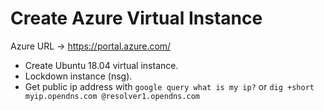 # Create Azure Virtual Instance

Azure URL &#8594; https://portal.azure.com/

- Create Ubuntu 18.04 virtual instance.
- Lockdown instance (nsg).
- Get public ip address with 
 ```google query what is my ip?```
          or
 ```dig +short myip.opendns.com @resolver1.opendns.com```
